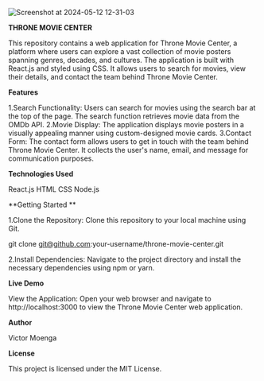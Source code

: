 ![Screenshot at 2024-05-12 12-31-03](https://github.com/vmoenga/Throne-movie-center/assets/125445625/209f08ce-051d-4dd1-8026-dd084e3308ee)

**THRONE MOVIE CENTER**

This repository contains a web application for Throne Movie Center, a platform where users can explore a vast collection of movie posters spanning genres, decades, and cultures. The application is built with React.js and styled using CSS. It allows users to search for movies, view their details, and contact the team behind Throne Movie Center.

**Features**

1.Search Functionality: Users can search for movies using the search bar at the top of the page. The search function retrieves movie data from the OMDb API.
2.Movie Display: The application displays movie posters in a visually appealing manner using custom-designed movie cards.
3.Contact Form: The contact form allows users to get in touch with the team behind Throne Movie Center. It collects the user's name, email, and message for communication purposes.

**Technologies Used**

React.js
HTML
CSS
Node.js

**Getting Started **

1.Clone the Repository: Clone this repository to your local machine using Git.

  git clone git@github.com:your-username/throne-movie-center.git

2.Install Dependencies: Navigate to the project directory and install the necessary dependencies using npm or yarn.

**Live Demo**

View the Application: Open your web browser and navigate to http://localhost:3000 to view the Throne Movie Center web application.

**Author**

Victor Moenga

**License**

This project is licensed under the MIT License.

